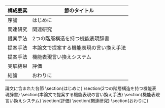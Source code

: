 構成要素 | 節のタイトル
 --- | --- 
序論 | はじめに
関連研究 | 関連研究
提案手法 | 2つの階層構造を持つ機能表現辞書
提案手法 | 本論文で提案する機能表現の言い換え手法
提案手法 | 機能表現言い換えシステム
実験結果 | 評価
結論 | おわりに

論文に含まれた各節
\section{はじめに}
\section{2つの階層構造を持つ機能表現辞書}
\section{本論文で提案する機能表現の言い換え手法}
\section{機能表現言い換えシステム}
\section{評価}
\section{関連研究}
\section{おわりに}

